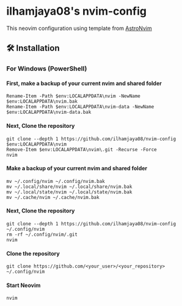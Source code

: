 # ilhamjaya08's nvim-config

This neovim configuration using template from [AstroNvim](https://github.com/AstroNvim/AstroNvim)

## 🛠️ Installation

### For Windows (PowerShell) 

#### First, make a backup of your current nvim and shared folder

```pwsh
Rename-Item -Path $env:LOCALAPPDATA\nvim -NewName $env:LOCALAPPDATA\nvim.bak
Rename-Item -Path $env:LOCALAPPDATA\nvim-data -NewName $env:LOCALAPPDATA\nvim-data.bak
```
#### Next, Clone the repository

```pwsh
git clone --depth 1 https://github.com/ilhamjaya08/nvim-config $env:LOCALAPPDATA\nvim
Remove-Item $env:LOCALAPPDATA\nvim\.git -Recurse -Force
nvim
```

#### Make a backup of your current nvim and shared folder

```shell
mv ~/.config/nvim ~/.config/nvim.bak
mv ~/.local/share/nvim ~/.local/share/nvim.bak
mv ~/.local/state/nvim ~/.local/state/nvim.bak
mv ~/.cache/nvim ~/.cache/nvim.bak
```

#### Next, Clone the repository

```shell
git clone --depth 1 https://github.com/ilhamjaya08/nvim-config ~/.config/nvim
rm -rf ~/.config/nvim/.git
nvim
```

#### Clone the repository

```shell
git clone https://github.com/<your_user>/<your_repository> ~/.config/nvim
```

#### Start Neovim

```shell
nvim
```
